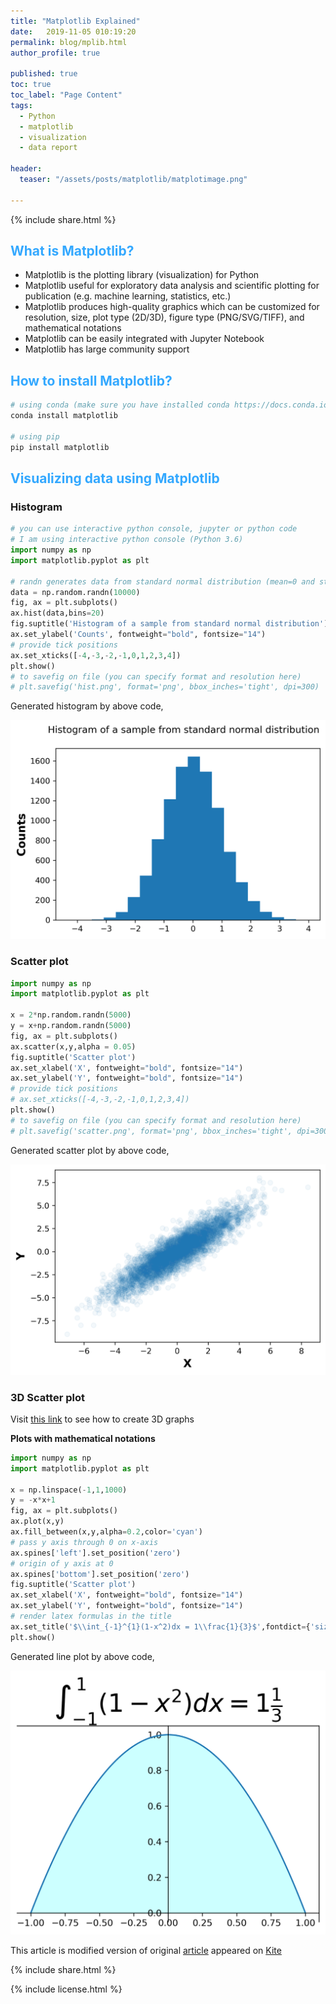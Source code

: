 ```yaml
---
title: "Matplotlib Explained"
date:   2019-11-05 010:19:20
permalink: blog/mplib.html
author_profile: true

published: true
toc: true
toc_label: "Page Content"
tags:
  - Python
  - matplotlib
  - visualization
  - data report
  
header:
  teaser: "/assets/posts/matplotlib/matplotimage.png"

---
```


<p>
{% include  share.html %}
</p>

## **<span style="color:#33a8ff">What is Matplotlib?</span>**
 - Matplotlib is the plotting library (visualization) for Python
 - Matplotlib useful for exploratory data analysis and scientific plotting for publication (e.g. machine learning, statistics, etc.)
 - Matplotlib produces high-quality graphics which can be customized for resolution, size, plot type (2D/3D), figure type (PNG/SVG/TIFF), and mathematical notations
 - Matplotlib can be easily integrated with Jupyter Notebook 
 - Matplotlib has large community support

## **<span style="color:#33a8ff">How to install Matplotlib?</span>**
```python
# using conda (make sure you have installed conda https://docs.conda.io/projects/conda/en/latest/user-guide/install/#installing-in-silent-mode)
conda install matplotlib

# using pip
pip install matplotlib
```

## **<span style="color:#33a8ff">Visualizing data using Matplotlib</span>**

### **Histogram**

```python
# you can use interactive python console, jupyter or python code
# I am using interactive python console (Python 3.6)
import numpy as np
import matplotlib.pyplot as plt 

# randn generates data from standard normal distribution (mean=0 and std dev=1)
data = np.random.randn(10000)
fig, ax = plt.subplots()
ax.hist(data,bins=20)
fig.suptitle('Histogram of a sample from standard normal distribution')
ax.set_ylabel('Counts', fontweight="bold", fontsize="14")
# provide tick positions
ax.set_xticks([-4,-3,-2,-1,0,1,2,3,4])
plt.show()
# to savefig on file (you can specify format and resolution here)
# plt.savefig('hist.png', format='png', bbox_inches='tight', dpi=300)
```

Generated histogram by above code,


<p align="center">
<img src="/assets/posts/matplotlib/hist.png" width="600">
</p>


### **Scatter plot**
```python
import numpy as np
import matplotlib.pyplot as plt 

x = 2*np.random.randn(5000)
y = x+np.random.randn(5000)
fig, ax = plt.subplots()
ax.scatter(x,y,alpha = 0.05)
fig.suptitle('Scatter plot')
ax.set_xlabel('X', fontweight="bold", fontsize="14")
ax.set_ylabel('Y', fontweight="bold", fontsize="14")
# provide tick positions
# ax.set_xticks([-4,-3,-2,-1,0,1,2,3,4])
plt.show()
# to savefig on file (you can specify format and resolution here)
# plt.savefig('scatter.png', format='png', bbox_inches='tight', dpi=300)
```

Generated scatter plot by above code,

<p align="center">
<img src="/assets/posts/matplotlib/scatter.png" width="600">
</p>

### **3D Scatter plot**

Visit <a href="https://reneshbedre.github.io/blog/pca_3d.html">this link</a> to see how to create 3D graphs

**Plots with mathematical notations**
```python
import numpy as np
import matplotlib.pyplot as plt 

x = np.linspace(-1,1,1000)
y = -x*x+1
fig, ax = plt.subplots()
ax.plot(x,y)
ax.fill_between(x,y,alpha=0.2,color='cyan')
# pass y axis through 0 on x-axis
ax.spines['left'].set_position('zero')
# origin of y axis at 0
ax.spines['bottom'].set_position('zero')
fig.suptitle('Scatter plot')
ax.set_xlabel('X', fontweight="bold", fontsize="14")
ax.set_ylabel('Y', fontweight="bold", fontsize="14")
# render latex formulas in the title
ax.set_title('$\\int_{-1}^{1}(1-x^2)dx = 1\\frac{1}{3}$',fontdict={'size':28})
plt.show()

```

Generated line plot by above code,

<p align="center">
<img src="/assets/posts/matplotlib/math.png" width="600">
</p>


This article is modified version of original <a href="https://kite.com/blog/python/matplotlib-tutorial">article</a> appeared on <a href="https://kite.com/">Kite</a>

<p>
{% include  share.html %}
</p>

<p>
{% include  license.html %}
</p>